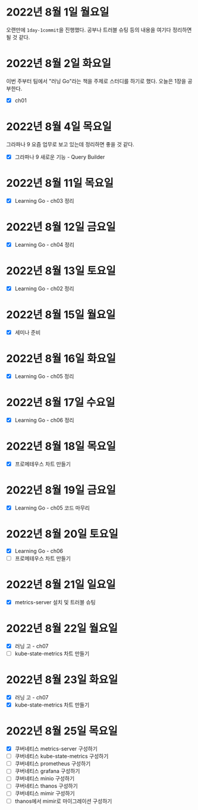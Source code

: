 # 2022년 8월 1일 월요일

오랜만에 `1day-1commit`을 진행했다. 공부나 트러블 슈팅 등의 내용을 여기다 정리하면 될 것 같다. 

# 2022년 8월 2일 화요일

이번 주부터 팀에서 "러닝 Go"라는 책을 주제로 스터디를 하기로 했다. 오늘은 1장을 공부한다.

* [x] ch01

# 2022년 8월 4일 목요일

그라파나 9 요즘 업무로 보고 있는데 정리하면 좋을 것 같다.

* [x] 그라파나 9 새로운 기능 - Query Builder

# 2022년 8월 11일 목요일

* [x] Learning Go - ch03 정리

# 2022년 8월 12일 금요일

* [x] Learning Go - ch04 정리

# 2022년 8월 13일 토요일

* [x] Learning Go - ch02 정리

# 2022년 8월 15일 월요일

* [x] 세미나 준비

# 2022년 8월 16일 화요일

* [x] Learning Go - ch05 정리

# 2022년 8월 17일 수요일

* [x] Learning Go - ch06 정리

# 2022년 8월 18일 목요일

* [x] 프로메테우스 차트 만들기

# 2022년 8월 19일 금요일

* [x] Learning Go - ch05 코드 마무리

# 2022년 8월 20일 토요일

* [x] Learning Go - ch06
* [ ] 프로메테우스 차트 만들기

# 2022년 8월 21일 일요일

* [x] metrics-server 설치 및 트러블 슈팅

# 2022년 8월 22일 월요일

* [x] 러닝 고 - ch07
* [ ] kube-state-metrics 차트 만들기

# 2022년 8월 23일 화요일

* [x] 러닝 고 - ch07
* [x] kube-state-metrics 차트 만들기

# 2022년 8월 25일 목요일

* [x] 쿠버네티스 metrics-server 구성하기
* [ ] 쿠버네티스 kube-state-metrics 구성하기
* [ ] 쿠버네티스 prometheus 구성하기
* [ ] 쿠버네티스 grafana 구성하기
* [ ] 쿠버네티스 minio 구성하기
* [ ] 쿠버네티스 thanos 구성하기
* [ ] 쿠버네티스 mimir 구성하기
* [ ] thanos에서 mimir로 마이그레이션 구성하기